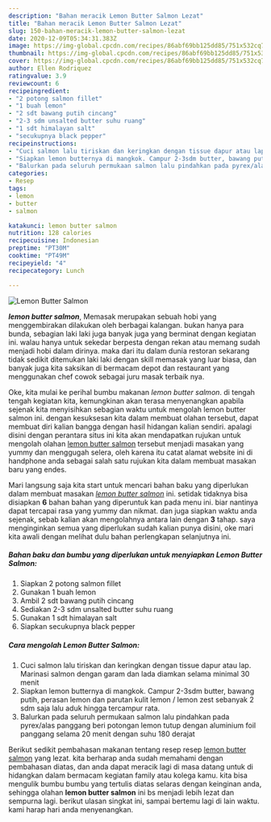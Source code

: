 ```yaml
---
description: "Bahan meracik Lemon Butter Salmon Lezat"
title: "Bahan meracik Lemon Butter Salmon Lezat"
slug: 150-bahan-meracik-lemon-butter-salmon-lezat
date: 2020-12-09T05:34:31.383Z
image: https://img-global.cpcdn.com/recipes/86abf69bb125dd85/751x532cq70/lemon-butter-salmon-foto-resep-utama.jpg
thumbnail: https://img-global.cpcdn.com/recipes/86abf69bb125dd85/751x532cq70/lemon-butter-salmon-foto-resep-utama.jpg
cover: https://img-global.cpcdn.com/recipes/86abf69bb125dd85/751x532cq70/lemon-butter-salmon-foto-resep-utama.jpg
author: Ellen Rodriquez
ratingvalue: 3.9
reviewcount: 6
recipeingredient:
- "2 potong salmon fillet"
- "1 buah lemon"
- "2 sdt bawang putih cincang"
- "2-3 sdm unsalted butter suhu ruang"
- "1 sdt himalayan salt"
- "secukupnya black pepper"
recipeinstructions:
- "Cuci salmon lalu tiriskan dan keringkan dengan tissue dapur atau lap. Marinasi salmon dengan garam dan lada diamkan selama minimal 30 menit"
- "Siapkan lemon butternya di mangkok. Campur 2-3sdm butter, bawang putih, perasan lemon dan parutan kulit lemon / lemon zest sebanyak 2 sdm saja lalu aduk hingga tercampur rata."
- "Balurkan pada seluruh permukaan salmon lalu pindahkan pada pyrex/alas panggang beri potongan lemon tutup dengan aluminium foil panggang selama 20 menit dengan suhu 180 derajat"
categories:
- Resep
tags:
- lemon
- butter
- salmon

katakunci: lemon butter salmon 
nutrition: 128 calories
recipecuisine: Indonesian
preptime: "PT30M"
cooktime: "PT49M"
recipeyield: "4"
recipecategory: Lunch

---
```



![Lemon Butter Salmon](https://img-global.cpcdn.com/recipes/86abf69bb125dd85/751x532cq70/lemon-butter-salmon-foto-resep-utama.jpg)

<b><i>lemon butter salmon</i></b>, Memasak merupakan sebuah hobi yang menggembirakan dilakukan oleh berbagai kalangan. bukan hanya para bunda, sebagian laki laki juga banyak juga yang berminat dengan kegiatan ini. walau hanya untuk sekedar berpesta dengan rekan atau memang sudah menjadi hobi dalam dirinya. maka dari itu dalam dunia restoran sekarang tidak sedikit ditemukan laki laki dengan skill memasak yang luar biasa, dan banyak juga kita saksikan di bermacam depot dan restaurant yang menggunakan chef cowok sebagai juru masak terbaik nya.



Oke, kita mulai ke perihal bumbu makanan <i>lemon butter salmon</i>. di tengah tengah kegiatan kita, kemungkinan akan terasa menyenangkan apabila sejenak kita menyisihkan sebagian waktu untuk mengolah lemon butter salmon ini. dengan kesuksesan kita dalam membuat olahan tersebut, dapat membuat diri kalian bangga dengan hasil hidangan kalian sendiri. apalagi disini dengan perantara situs ini kita akan mendapatkan rujukan untuk mengolah olahan <u>lemon butter salmon</u> tersebut menjadi masakan yang yummy dan menggugah selera, oleh karena itu catat alamat website ini di handphone anda sebagai salah satu rujukan kita dalam membuat masakan baru yang endes.


Mari langsung saja kita start untuk mencari bahan baku yang diperlukan dalam membuat masakan <u><i>lemon butter salmon</i></u> ini. setidak tidaknya bisa disiapkan <b>6</b> bahan bahan yang diperuntuk kan pada menu ini. biar nantinya dapat tercapai rasa yang yummy dan nikmat. dan juga siapkan waktu anda sejenak, sebab kalian akan mengolahnya antara lain dengan <b>3</b> tahap. saya menginginkan semua yang diperlukan sudah kalian punya disini, oke mari kita awali dengan melihat dulu bahan perlengkapan selanjutnya ini.

<!--inarticleads1-->

##### Bahan baku dan bumbu yang diperlukan untuk menyiapkan Lemon Butter Salmon:

1. Siapkan 2 potong salmon fillet
1. Gunakan 1 buah lemon
1. Ambil 2 sdt bawang putih cincang
1. Sediakan 2-3 sdm unsalted butter suhu ruang
1. Gunakan 1 sdt himalayan salt
1. Siapkan secukupnya black pepper




<!--inarticleads2-->

##### Cara mengolah Lemon Butter Salmon:

1. Cuci salmon lalu tiriskan dan keringkan dengan tissue dapur atau lap. Marinasi salmon dengan garam dan lada diamkan selama minimal 30 menit
1. Siapkan lemon butternya di mangkok. Campur 2-3sdm butter, bawang putih, perasan lemon dan parutan kulit lemon / lemon zest sebanyak 2 sdm saja lalu aduk hingga tercampur rata.
1. Balurkan pada seluruh permukaan salmon lalu pindahkan pada pyrex/alas panggang beri potongan lemon tutup dengan aluminium foil panggang selama 20 menit dengan suhu 180 derajat




Berikut sedikit pembahasan makanan tentang resep resep <u>lemon butter salmon</u> yang lezat. kita berharap anda sudah memahami dengan pembahasan diatas, dan anda dapat meracik lagi di masa datang untuk di hidangkan dalam bermacam kegiatan family atau kolega kamu. kita bisa mengulik bumbu bumbu yang tertulis diatas selaras dengan keinginan anda, sehingga olahan <b>lemon butter salmon</b> ini bs menjadi lebih lezat dan sempurna lagi. berikut ulasan singkat ini, sampai bertemu lagi di lain waktu. kami harap hari anda menyenangkan.
